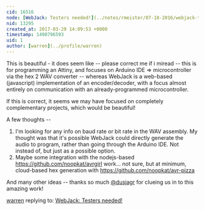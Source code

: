 ```yaml
---
cid: 16516
node: [WebJack: Testers needed!](../notes/rmeister/07-18-2016/webjack-testers-needed)
nid: 13295
created_at: 2017-03-29 14:09:53 +0000
timestamp: 1490796593
uid: 1
author: [warren](../profile/warren)
---
```


This is beautiful - it does seem like -- please correct me if i miread -- this is for programming an Attiny, and focuses on Arduino IDE => microcontroller via the hex 2 WAV converter -- whereas WebJack is a web-based (javascript) implementation of an encoder/decoder, with a focus almost entirely on communication with an already-programmed microcontroller.

If this is correct, it seems we may have focused on completely complementary projects, which would be beautiful!

A few thoughts --

1. I'm looking for any info on baud rate or bit rate in the WAV assembly. My thought was that it's possible WebJack could directly generate the audio to program, rather than going through the Arduino IDE. Not instead of, but just as a possible option. 
2. Maybe some integration with the nodejs-based https://github.com/noopkat/avrgirl work... not sure, but at minimum, cloud-based hex generation with https://github.com/noopkat/avr-pizza 

And many other ideas -- thanks so much [@dusjagr](/profile/dusjagr) for clueing us in to this amazing work!

[warren](../profile/warren) replying to: [WebJack: Testers needed!](../notes/rmeister/07-18-2016/webjack-testers-needed)

